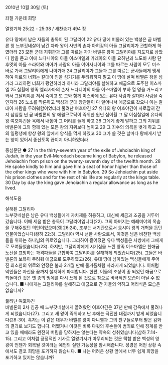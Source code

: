 2010년 10월 30일 (토)

좌절 가운데 희망



열왕기하 25:22 - 25:38 / 새찬송가 494 장


유다 땅에서 남은 자들의 총독이 된 그달리야
22 유다 땅에 머물러 있는 백성은 곧 바벨론 왕 느부갓네살이 남긴 자라 왕이 사반의 손자 아히감의 아들 그달리야가 관할하게 하였더라 23 모든 군대 지휘관과 그를 따르는 자가 바벨론 왕이 그달리야를 지도자로 삼았다 함을 듣고 이에 느다니야의 아들 이스마엘과 가레아의 아들 요하난과 느도바 사람 단후멧의 아들 스라야와 마아가 사람의 아들 야아사니야와 그를 따르는 사람이 모두 미스바로 가서 그달리야에게 나아가매 
24 그달리야가 그들과 그를 따르는 군사들에게 맹세하여 이르되 너희는 갈대아 인을 섬기기를 두려워하지 말고 이 땅에 살며 바벨론 왕을 섬기라 그리하면 너희가 평안하리라 하니라 
그달리야를 살해하고 애굽으로 도주한 이스마엘
25 칠월에 왕족 엘리사마의 손자 느다니야의 아들 이스마엘이 부하 열 명을 거느리고 와서 그달리야를 쳐서 죽이고 또 그와 함께 미스바에 있는 유다 사람과 갈대아 사람을 죽인지라 26 노소를 막론하고 백성과 군대 장관들이 다 일어나서 애굽으로 갔으니 이는 갈대아 사람을 두려워함이었더라 
풀려난 여호야긴
27 유다의 왕 여호야긴이 사로잡혀 간 지 삼십칠 년 곧 바벨론의 왕 에윌므로닥이 즉위한 원년 십이월 그 달 이십칠일에 유다의 왕 여호야긴을 옥에서 내놓아 그 머리를 들게 하고 28 그에게 좋게 말하고 그의 지위를 바벨론에 그와 함께 있는 모든 왕의 지위보다 높이고 29 그 죄수의 의복을 벗게 하고 그의 일평생에 항상 왕의 앞에서 양식을 먹게 하였고 30 그가 쓸 것은 날마다 왕에게서 받는 양이 있어서 종신토록 끊이지 아니하였더라 

중심문단 ● 27  In the thirty-seventh year of the exile of Jehoiachin king of Judah, in the year Evil-Merodach became king of Babylon, he released Jehoiachin from prison on the twenty-seventh day of the twelfth month. 28  He spoke kindly to him and gave him a seat of honor higher than those of the other kings who were with him in Babylon. 29  So Jehoiachin put aside his prison clothes and for the rest of his life ate regularly at the kings table. 30  Day by day the king gave Jehoiachin a regular allowance as long as he lived.

해석도움





살해된 그달리야  
느부갓네살은 남은 유다 백성들에게 자치제를 허용하고, 대신에 세금과 조공을 거두어 갔습니다. 이때 세움 받은 총독이 그달리야입니다(22). 그의 아버지는 예레미야의 목숨을 구해주었던 의인이었으며(렘 26:24), 조부는 서기관으로서 요시야 왕의 개혁을 돕던 인물이었습니다(왕하 22:3). 그달리야 역시 선한 사람으로서, 이것은 남은 비천한 백성들을 위하는 하나님의 위로였습니다. 그리하여 흩어졌던 유다 백성들은 사방에서 그에게로 모여들었습니다(23). 하지만, 그달리야에게 시기심을 느낀 왕족 이스마엘은 친애굽 노선을 표방하는 과격파들을 규합하여 그달리야를 살해하게 되었습니다(25). 그들은 바벨론의 보복이 두려워 애굽으로 도주하였고(26), 유대 땅에 남아있는 백성들에게 주어진 최소한의 위로와 안정은 불과 2개월 만에 물거품처럼 사라지게 되었습니다. 이처럼 악인들은 자신을 끝까지 철저하게 파괴합니다. 한편, 이들의 조상이 종 되었던 애굽으로 되돌아간 것은 옛 종의 멍에를 다시 쓰게 된 것으로 참으로 비극적인 모습이 아닐 수 없습니다. 
■ 나에게는 그달리야를 살해하고 애굽으로 간 자들의 악하고 어리석은 모습은 없습니까?

풀려난 여호야긴  
바벨론의 2차 침공 때 느부갓네살에게 끌려왔던 여호야긴은 37년 만에 감옥에서 풀려나게 되었습니다(27). 그리고 새 왕이 즉위하고 난 후에는 극진한 대접까지 받게 되었습니다(28-30). 혹자는 이 같은 대우가 바벨론 왕이 다니엘과 그의 친구들로부터 받은 감화의 결과로 보기도 합니다. 어쨌거나 이것은 비록 다윗의 후손들이 범죄로 인해 징계를 받고 있을 때에라도 완전히 버림을 당하지는 않는다는 약속의 성취였습니다(삼하 7:14-15). 그리고 이처럼 긍정적인 기사로 열왕기서가 마무리되는 것은 택함 받은 백성의 영광이 언젠가 회복될 것이라는 예언의 실현 가능성을 암시해줍니다. 성경은 어떤 상황 속에서도 결코 희망을 포기하지 않습니다.
■ 나는 어려운 상황 앞에서 너무 쉽게 희망을 포기하고 있지는 않습니까?
